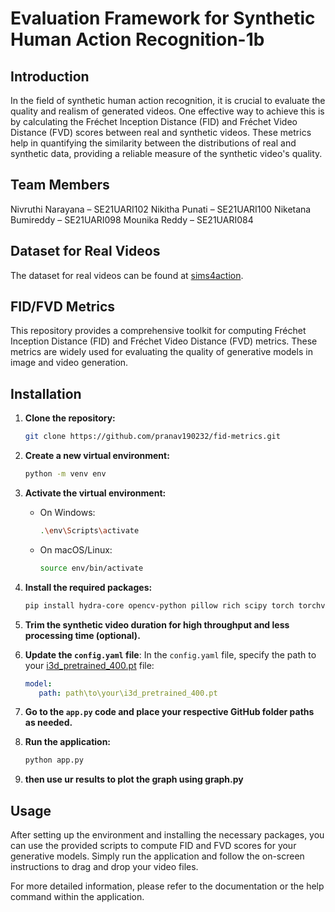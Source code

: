 # Evaluation Framework for Synthetic Human Action Recognition-1b

## Introduction

In the field of synthetic human action recognition, it is crucial to evaluate the quality and realism of generated videos. One effective way to achieve this is by calculating the Fréchet Inception Distance (FID) and Fréchet Video Distance (FVD) scores between real and synthetic videos. These metrics help in quantifying the similarity between the distributions of real and synthetic data, providing a reliable measure of the synthetic video's quality.

## Team Members

Nivruthi Narayana – SE21UARI102
Nikitha Punati – SE21UARI100
Niketana Bumireddy – SE21UARI098
Mounika Reddy – SE21UARI084
## Dataset for Real Videos

The dataset for real videos can be found at [sims4action](https://github.com/aroitberg/sims4action?tab=readme-ov-file).

## FID/FVD Metrics

This repository provides a comprehensive toolkit for computing Fréchet Inception Distance (FID) and Fréchet Video Distance (FVD) metrics. These metrics are widely used for evaluating the quality of generative models in image and video generation.

## Installation

1. **Clone the repository:**
    ```sh
    git clone https://github.com/pranav190232/fid-metrics.git
    ```

2. **Create a new virtual environment:**
    ```sh
    python -m venv env
    ```

3. **Activate the virtual environment:**
    - On Windows:
      ```sh
      .\env\Scripts\activate
      ```
    - On macOS/Linux:
      ```sh
      source env/bin/activate
      ```

4. **Install the required packages:**
    ```sh
    pip install hydra-core opencv-python pillow rich scipy torch torchvision
    ```

5. **Trim the synthetic video duration for high throughput and less processing time (optional).**

6. **Update the `config.yaml` file**:
   In the `config.yaml` file, specify the path to your [i3d_pretrained_400.pt](http://_vscodecontentref_/3) file:
   ```yaml
   model:
      path: path\to\your\i3d_pretrained_400.pt
   ```

7. **Go to the `app.py` code and place your respective GitHub folder paths as needed.**

8. **Run the application:**
    ```sh
    python app.py
    ```
9. **then use ur results to plot the graph using graph.py**

## Usage

After setting up the environment and installing the necessary packages, you can use the provided scripts to compute FID and FVD scores for your generative models. Simply run the application and follow the on-screen instructions to drag and drop your video files.

For more detailed information, please refer to the documentation or the help command within the application.
#
